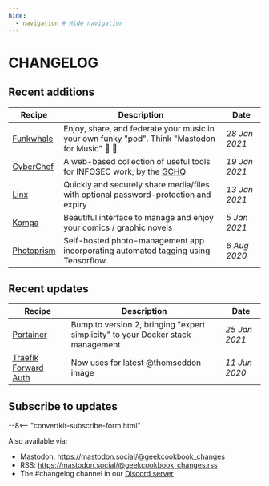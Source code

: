 ```yaml
---
hide:
  - navigation # Hide navigation
---
```

# CHANGELOG

## Recent additions

Recipe                             | Description                                                                         | Date
-----------------------------------|-------------------------------------------------------------------------------------|--------------
[Funkwhale](/recipes/funkwhale/) | Enjoy, share, and federate your music in your own funky "pod". Think "Mastodon for Music" :whale: :musical_note: | _28 Jan 2021_
[CyberChef](/recipes/cyberchef/) | A web-based collection of useful tools for INFOSEC work, by the [GCHQ](https://en.wikipedia.org/wiki/GCHQ) | _19 Jan 2021_
[Linx](/recipes/linx/)             | Quickly and securely share media/files with optional password-protection and expiry | _13 Jan 2021_
[Komga](/recipes/komga/)           | Beautiful interface to manage and enjoy your comics / graphic novels                | _5 Jan 2021_
[Photoprism](/recipes/photoprism/) | Self-hosted photo-management app incorporating automated tagging using Tensorflow   | _6 Aug 2020_


## Recent updates

Recipe                                                         | Description                           | Date
---------------------------------------------------------------|---------------------------------------|--------------
[Portainer](/recipes/portainer/) | Bump to version 2, bringing "expert simplicity" to your Docker stack management | _25 Jan 2021_
[Traefik Forward Auth](/ha-docker-swarm/traefik-forward-auth/) | Now uses for latest @thomseddon image | _11 Jun 2020_


## Subscribe to updates

--8<-- "convertkit-subscribe-form.html"

Also available via:

* Mastodon: https://mastodon.social/@geekcookbook_changes
* RSS: https://mastodon.social/@geekcookbook_changes.rss
* The #changelog channel in our [Discord server](http://chat.funkypenguin.co.nz)
